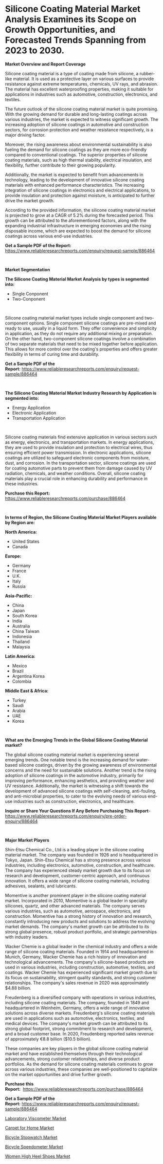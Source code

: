 <p><h1>Silicone Coating Material Market Analysis Examines its Scope on Growth Opportunities, and Forecasted Trends Spanning from 2023 to 2030.</h1></p><p><strong>Market Overview and Report Coverage</strong></p>
<p><p>Silicone coating material is a type of coating made from silicone, a rubber-like material. It is used as a protective layer on various surfaces to provide resistance against extreme temperatures, chemicals, UV rays, and abrasion. The material has excellent waterproofing properties, making it suitable for applications in industries such as automotive, construction, electronics, and textiles.</p><p>The future outlook of the silicone coating material market is quite promising. With the growing demand for durable and long-lasting coatings across various industries, the market is expected to witness significant growth. The increasing adoption of silicone coatings in automotive and construction sectors, for corrosion protection and weather resistance respectively, is a major driving factor.</p><p>Moreover, the rising awareness about environmental sustainability is also fueling the demand for silicone coatings as they are more eco-friendly compared to conventional coatings. The superior properties of silicone coating materials, such as high thermal stability, electrical insulation, and flexibility, further contribute to their growing popularity.</p><p>Additionally, the market is expected to benefit from advancements in technology, leading to the development of innovative silicone coating materials with enhanced performance characteristics. The increasing integration of silicone coatings in electronics and electrical applications, to provide insulation and protection against moisture, is anticipated to further drive the market growth.</p><p>According to the provided information, the silicone coating material market is projected to grow at a CAGR of 5.2% during the forecasted period. This growth can be attributed to the aforementioned factors, along with the expanding industrial infrastructure in emerging economies and the rising disposable income, which are expected to boost the demand for silicone coatings across various end-use industries.</p></p>
<p><strong>Get a Sample PDF of the Report:</strong> <a href="https://www.reliableresearchreports.com/enquiry/request-sample/886464">https://www.reliableresearchreports.com/enquiry/request-sample/886464</a></p>
<p>&nbsp;</p>
<p><strong>Market Segmentation</strong></p>
<p><strong>The Silicone Coating Material Market Analysis by types is segmented into:</strong></p>
<p><ul><li>Single Conponent</li><li>Two-Conponent</li></ul></p>
<p>&nbsp;</p>
<p><p>Silicone coating material market types include single component and two-component options. Single component silicone coatings are pre-mixed and ready to use, usually in a liquid form. They offer convenience and simplicity in application, as they do not require any additional mixing or preparation. On the other hand, two-component silicone coatings involve a combination of two separate materials that need to be mixed together before application. This allows for more control over the coating's properties and offers greater flexibility in terms of curing time and durability.</p></p>
<p><strong>Get a Sample PDF of the Report:</strong>&nbsp;<a href="https://www.reliableresearchreports.com/enquiry/request-sample/886464">https://www.reliableresearchreports.com/enquiry/request-sample/886464</a></p>
<p>&nbsp;</p>
<p><strong>The Silicone Coating Material Market Industry Research by Application is segmented into:</strong></p>
<p><ul><li>Energy Application</li><li>Electronic Application</li><li>Transportation Application</li></ul></p>
<p>&nbsp;</p>
<p><p>Silicone coating materials find extensive application in various sectors such as energy, electronics, and transportation markets. In energy applications, they are used to provide insulation and protection to electrical wires, thus ensuring efficient power transmission. In electronic applications, silicone coatings are utilized to safeguard electronic components from moisture, dust, and corrosion. In the transportation sector, silicone coatings are used for coating automotive parts to prevent them from damage caused by UV radiation, chemicals, and weather conditions. Overall, silicone coating materials play a crucial role in enhancing durability and performance in these industries.</p></p>
<p><strong>Purchase this Report:</strong>&nbsp; <a href="https://www.reliableresearchreports.com/purchase/886464">https://www.reliableresearchreports.com/purchase/886464</a></p>
<p>&nbsp;</p>
<p><strong>In terms of Region, the Silicone Coating Material Market Players available by Region are:</strong></p>
<p>
    <p> <strong> North America: </strong>
        <ul>
            <li>United States</li>
            <li>Canada</li>
        </ul>
        </p> 
    <p> <strong> Europe: </strong>
        <ul>
            <li>Germany</li>
            <li>France</li>
            <li>U.K.</li>
            <li>Italy</li>
            <li>Russia</li>
        </ul>
        </p> 
    <p> <strong> Asia-Pacific: </strong>
        <ul>
            <li>China</li>
            <li>Japan</li>
            <li>South Korea</li>
            <li>India</li>
            <li>Australia</li>
            <li>China Taiwan</li>
            <li>Indonesia</li>
            <li>Thailand</li>
            <li>Malaysia</li>
        </ul>
        </p> 
    <p> <strong> Latin America: </strong>
        <ul>
            <li>Mexico</li>
            <li>Brazil</li>
            <li>Argentina Korea</li>
            <li>Colombia</li>
        </ul>
        </p> 
    <p> <strong> Middle East & Africa: </strong>
        <ul>
            <li>Turkey</li>
            <li>Saudi</li>
            <li>Arabia</li>
            <li>UAE</li>
            <li>Korea</li>
        </ul>
    </p>
    </p>
<p>&nbsp;</p>
<p><strong>What are the Emerging Trends in the Global Silicone Coating Material market?</strong></p>
<p><p>The global silicone coating material market is experiencing several emerging trends. One notable trend is the increasing demand for water-based silicone coatings, driven by the growing awareness of environmental concerns and the need for sustainable solutions. Another trend is the rising adoption of silicone coatings in the automotive industry, primarily for improving performance, enhancing aesthetics, and providing weather and UV resistance. Additionally, the market is witnessing a shift towards the development of advanced silicone coatings with self-cleaning, anti-fouling, and anti-microbial properties, to cater to the evolving needs of various end-use industries such as construction, electronics, and healthcare.</p></p>
<p><strong>Inquire or Share Your Questions If Any Before Purchasing This Report</strong>- <a href="https://www.reliableresearchreports.com/enquiry/pre-order-enquiry/886464">https://www.reliableresearchreports.com/enquiry/pre-order-enquiry/886464</a></p>
<p>&nbsp;</p>
<p><strong>Major Market Players</strong></p>
<p><p>Shin-Etsu Chemical Co., Ltd is a leading player in the silicone coating material market. The company was founded in 1926 and is headquartered in Tokyo, Japan. Shin-Etsu Chemical has a strong presence across various industries, including electronics, automotive, construction, and healthcare. The company has experienced steady market growth due to its focus on research and development, customer-centric approach, and continuous innovation. It offers a wide range of silicone coating materials, including adhesives, sealants, and lubricants.</p><p>Momentive is another prominent player in the silicone coating material market. Incorporated in 2010, Momentive is a global leader in specialty silicones, quartz, and other advanced materials. The company serves various industries, such as automotive, aerospace, electronics, and construction. Momentive has a strong history of innovation and research, constantly introducing new products and solutions to address the evolving market demands. The company's market growth can be attributed to its strong global presence, robust product portfolio, and strategic partnerships with industry leaders.</p><p>Wacker Chemie is a global leader in the chemical industry and offers a wide range of silicone coating materials. Founded in 1914 and headquartered in Munich, Germany, Wacker Chemie has a rich history of innovation and technological advancements. The company's silicone-based products are used in various industries, including construction, automotive, textiles, and coatings. Wacker Chemie has experienced significant market growth due to its focus on sustainability, stringent quality standards, and strong customer relationships. The company's sales revenue in 2020 was approximately $4.88 billion.</p><p>Freudenberg is a diversified company with operations in various industries, including silicone coating materials. The company, founded in 1849 and headquartered in Weinheim, Germany, offers a wide range of innovative solutions across diverse markets. Freudenberg's silicone coating materials are used in applications such as automotive, electronics, textiles, and medical devices. The company's market growth can be attributed to its strong global footprint, strong commitment to research and development, and a broad customer base. In 2020, Freudenberg reported sales revenue of approximately €8.8 billion ($10.5 billion).</p><p>These companies are key players in the global silicone coating material market and have established themselves through their technological advancements, strong customer relationships, and diverse product portfolios. As the demand for silicone coating materials continues to grow across various industries, these companies are well-positioned to capitalize on the market opportunities and drive further growth.</p></p>
<p><strong>Purchase this Report:</strong>&nbsp;&nbsp;<a href="https://www.reliableresearchreports.com/purchase/886464">https://www.reliableresearchreports.com/purchase/886464</a></p>
<p></p>
<p><strong>Get a Sample PDF of the Report:</strong>&nbsp;<a href="https://www.reliableresearchreports.com/enquiry/request-sample/886464">https://www.reliableresearchreports.com/enquiry/request-sample/886464</a></p>
<p><p><a href="https://medium.com/@chiragreportprime2/laboratory-viscometer-market-analysis-and-sze-forecasted-for-period-from-2023-to-2030-f94cada99854">Laboratory Viscometer Market</a></p><p><a href="https://medium.com/@debramedina73/carpet-for-home-market-share-evolution-and-market-growth-trends-2023-2030-dcf718e20359">Carpet for Home Market</a></p><p><a href="https://medium.com/@margaretlee84/bicycle-stopwatch-nbsp-market-focuses-on-market-share-size-and-projected-forecast-till-2030-6bcf70a844eb">Bicycle Stopwatch Market</a></p><p><a href="https://medium.com/@lindabrewer15/bicycle-speedometer-nbsp-market-focuses-on-market-share-size-and-projected-forecast-till-2030-ee436c3f0f3c">Bicycle Speedometer Market</a></p><p><a href="https://medium.com/@emilywest91/women-high-heel-shoes-market-report-reveals-the-latest-trends-and-growth-opportunities-of-this-6060a933ea0c">Women High Heel Shoes Market</a></p></p>